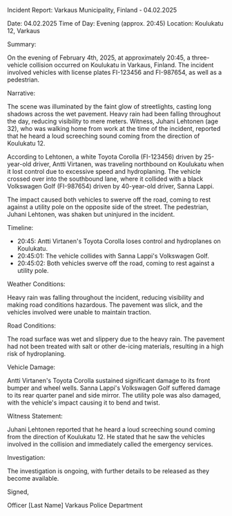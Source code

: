 Incident Report: Varkaus Municipality, Finland - 04.02.2025

Date: 04.02.2025
Time of Day: Evening (approx. 20:45)
Location: Koulukatu 12, Varkaus

Summary:

On the evening of February 4th, 2025, at approximately 20:45, a three-vehicle collision occurred on Koulukatu in Varkaus, Finland. The incident involved vehicles with license plates FI-123456 and FI-987654, as well as a pedestrian.

Narrative:

The scene was illuminated by the faint glow of streetlights, casting long shadows across the wet pavement. Heavy rain had been falling throughout the day, reducing visibility to mere meters. Witness, Juhani Lehtonen (age 32), who was walking home from work at the time of the incident, reported that he heard a loud screeching sound coming from the direction of Koulukatu 12.

According to Lehtonen, a white Toyota Corolla (FI-123456) driven by 25-year-old driver, Antti Virtanen, was traveling northbound on Koulukatu when it lost control due to excessive speed and hydroplaning. The vehicle crossed over into the southbound lane, where it collided with a black Volkswagen Golf (FI-987654) driven by 40-year-old driver, Sanna Lappi.

The impact caused both vehicles to swerve off the road, coming to rest against a utility pole on the opposite side of the street. The pedestrian, Juhani Lehtonen, was shaken but uninjured in the incident.

Timeline:

- 20:45: Antti Virtanen's Toyota Corolla loses control and hydroplanes on Koulukatu.
- 20:45:01: The vehicle collides with Sanna Lappi's Volkswagen Golf.
- 20:45:02: Both vehicles swerve off the road, coming to rest against a utility pole.

Weather Conditions:

Heavy rain was falling throughout the incident, reducing visibility and making road conditions hazardous. The pavement was slick, and the vehicles involved were unable to maintain traction.

Road Conditions:

The road surface was wet and slippery due to the heavy rain. The pavement had not been treated with salt or other de-icing materials, resulting in a high risk of hydroplaning.

Vehicle Damage:

Antti Virtanen's Toyota Corolla sustained significant damage to its front bumper and wheel wells. Sanna Lappi's Volkswagen Golf suffered damage to its rear quarter panel and side mirror. The utility pole was also damaged, with the vehicle's impact causing it to bend and twist.

Witness Statement:

Juhani Lehtonen reported that he heard a loud screeching sound coming from the direction of Koulukatu 12. He stated that he saw the vehicles involved in the collision and immediately called the emergency services.

Investigation:

The investigation is ongoing, with further details to be released as they become available.

Signed,

Officer [Last Name]
Varkaus Police Department
